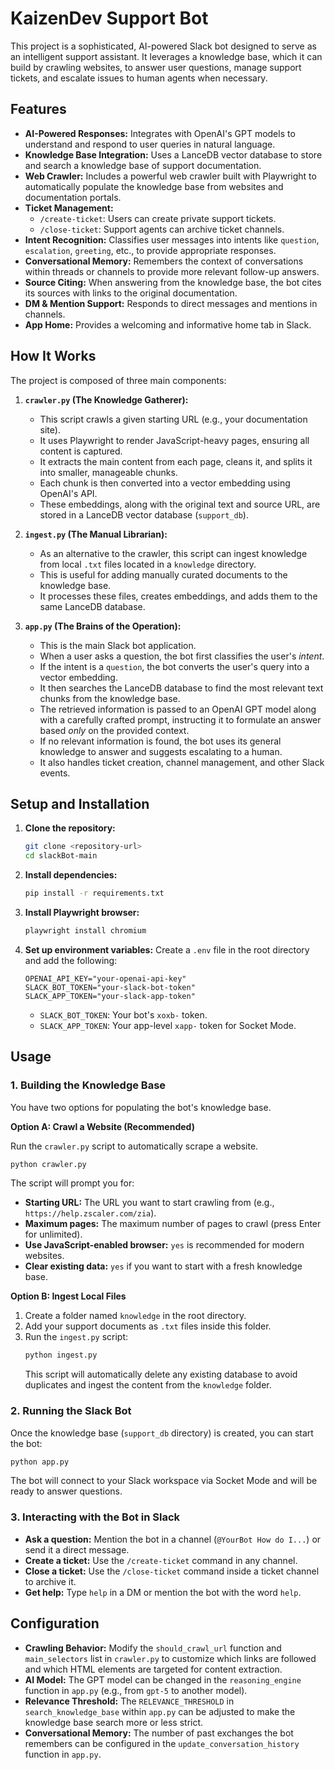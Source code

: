# KaizenDev Support Bot

This project is a sophisticated, AI-powered Slack bot designed to serve as an intelligent support assistant. It leverages a knowledge base, which it can build by crawling websites, to answer user questions, manage support tickets, and escalate issues to human agents when necessary.

## Features

  * **AI-Powered Responses:** Integrates with OpenAI's GPT models to understand and respond to user queries in natural language.
  * **Knowledge Base Integration:** Uses a LanceDB vector database to store and search a knowledge base of support documentation.
  * **Web Crawler:** Includes a powerful web crawler built with Playwright to automatically populate the knowledge base from websites and documentation portals.
  * **Ticket Management:**
      * `/create-ticket`: Users can create private support tickets.
      * `/close-ticket`: Support agents can archive ticket channels.
  * **Intent Recognition:** Classifies user messages into intents like `question`, `escalation`, `greeting`, etc., to provide appropriate responses.
  * **Conversational Memory:** Remembers the context of conversations within threads or channels to provide more relevant follow-up answers.
  * **Source Citing:** When answering from the knowledge base, the bot cites its sources with links to the original documentation.
  * **DM & Mention Support:** Responds to direct messages and mentions in channels.
  * **App Home:** Provides a welcoming and informative home tab in Slack.

## How It Works

The project is composed of three main components:

1.  **`crawler.py` (The Knowledge Gatherer):**

      * This script crawls a given starting URL (e.g., your documentation site).
      * It uses Playwright to render JavaScript-heavy pages, ensuring all content is captured.
      * It extracts the main content from each page, cleans it, and splits it into smaller, manageable chunks.
      * Each chunk is then converted into a vector embedding using OpenAI's API.
      * These embeddings, along with the original text and source URL, are stored in a LanceDB vector database (`support_db`).

2.  **`ingest.py` (The Manual Librarian):**

      * As an alternative to the crawler, this script can ingest knowledge from local `.txt` files located in a `knowledge` directory.
      * This is useful for adding manually curated documents to the knowledge base.
      * It processes these files, creates embeddings, and adds them to the same LanceDB database.

3.  **`app.py` (The Brains of the Operation):**

      * This is the main Slack bot application.
      * When a user asks a question, the bot first classifies the user's *intent*.
      * If the intent is a `question`, the bot converts the user's query into a vector embedding.
      * It then searches the LanceDB database to find the most relevant text chunks from the knowledge base.
      * The retrieved information is passed to an OpenAI GPT model along with a carefully crafted prompt, instructing it to formulate an answer based *only* on the provided context.
      * If no relevant information is found, the bot uses its general knowledge to answer and suggests escalating to a human.
      * It also handles ticket creation, channel management, and other Slack events.

## Setup and Installation

1.  **Clone the repository:**

    ```bash
    git clone <repository-url>
    cd slackBot-main
    ```

2.  **Install dependencies:**

    ```bash
    pip install -r requirements.txt
    ```

3.  **Install Playwright browser:**

    ```bash
    playwright install chromium
    ```

4.  **Set up environment variables:**
    Create a `.env` file in the root directory and add the following:

    ```
    OPENAI_API_KEY="your-openai-api-key"
    SLACK_BOT_TOKEN="your-slack-bot-token"
    SLACK_APP_TOKEN="your-slack-app-token"
    ```

      * `SLACK_BOT_TOKEN`: Your bot's `xoxb-` token.
      * `SLACK_APP_TOKEN`: Your app-level `xapp-` token for Socket Mode.

## Usage

### 1\. Building the Knowledge Base

You have two options for populating the bot's knowledge base.

**Option A: Crawl a Website (Recommended)**

Run the `crawler.py` script to automatically scrape a website.

```bash
python crawler.py
```

The script will prompt you for:

  * **Starting URL:** The URL you want to start crawling from (e.g., `https://help.zscaler.com/zia`).
  * **Maximum pages:** The maximum number of pages to crawl (press Enter for unlimited).
  * **Use JavaScript-enabled browser:** `yes` is recommended for modern websites.
  * **Clear existing data:** `yes` if you want to start with a fresh knowledge base.

**Option B: Ingest Local Files**

1.  Create a folder named `knowledge` in the root directory.
2.  Add your support documents as `.txt` files inside this folder.
3.  Run the `ingest.py` script:
    ```bash
    python ingest.py
    ```
    This script will automatically delete any existing database to avoid duplicates and ingest the content from the `knowledge` folder.

### 2\. Running the Slack Bot

Once the knowledge base (`support_db` directory) is created, you can start the bot:

```bash
python app.py
```

The bot will connect to your Slack workspace via Socket Mode and will be ready to answer questions.

### 3\. Interacting with the Bot in Slack

  * **Ask a question:** Mention the bot in a channel (`@YourBot How do I...`) or send it a direct message.
  * **Create a ticket:** Use the `/create-ticket` command in any channel.
  * **Close a ticket:** Use the `/close-ticket` command inside a ticket channel to archive it.
  * **Get help:** Type `help` in a DM or mention the bot with the word `help`.

## Configuration

  * **Crawling Behavior:** Modify the `should_crawl_url` function and `main_selectors` list in `crawler.py` to customize which links are followed and which HTML elements are targeted for content extraction.
  * **AI Model:** The GPT model can be changed in the `reasoning_engine` function in `app.py` (e.g., from `gpt-5` to another model).
  * **Relevance Threshold:** The `RELEVANCE_THRESHOLD` in `search_knowledge_base` within `app.py` can be adjusted to make the knowledge base search more or less strict.
  * **Conversational Memory:** The number of past exchanges the bot remembers can be configured in the `update_conversation_history` function in `app.py`.